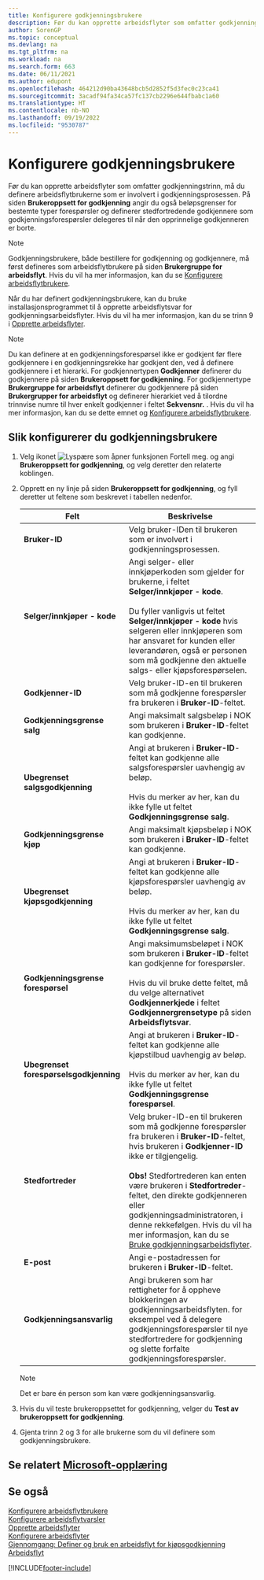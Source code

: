 ```yaml
---
title: Konfigurere godkjenningsbrukere
description: Før du kan opprette arbeidsflyter som omfatter godkjenningstrinn, må du definere arbeidsflytbrukerne som er involvert i godkjenningsprosessene på siden Brukeroppsett for godkjenning.
author: SorenGP
ms.topic: conceptual
ms.devlang: na
ms.tgt_pltfrm: na
ms.workload: na
ms.search.form: 663
ms.date: 06/11/2021
ms.author: edupont
ms.openlocfilehash: 464212d90ba43648bcb5d2852f5d3fec0c23ca41
ms.sourcegitcommit: 3acadf94fa34ca57fc137cb2296e644fbabc1a60
ms.translationtype: HT
ms.contentlocale: nb-NO
ms.lasthandoff: 09/19/2022
ms.locfileid: "9530787"
---
```

# <a name="set-up-approval-users"></a>Konfigurere godkjenningsbrukere

Før du kan opprette arbeidsflyter som omfatter godkjenningstrinn, må du definere arbeidsflytbrukerne som er involvert i godkjenningsprosessen. På siden **Brukeroppsett for godkjenning** angir du også beløpsgrenser for bestemte typer forespørsler og definerer stedfortredende godkjennere som godkjenningsforespørsler delegeres til når den opprinnelige godkjenneren er borte.  

> [!NOTE]  
> Godkjenningsbrukere, både bestillere for godkjenning og godkjennere, må først defineres som arbeidsflytbrukere på siden **Brukergruppe for arbeidsflyt**. Hvis du vil ha mer informasjon, kan du se [Konfigurere arbeidsflytbrukere](across-how-to-set-up-workflow-users.md).  

 Når du har definert godkjenningsbrukere, kan du bruke installasjonsprogrammet til å opprette arbeidsflytsvar for godkjenningsarbeidsflyter. Hvis du vil ha mer informasjon, kan du se trinn 9 i [Opprette arbeidsflyter](across-how-to-create-workflows.md).  

> [!NOTE]  
> Du kan definere at en godkjenningsforespørsel ikke er godkjent før flere godkjennere i en godkjenningsrekke har godkjent den, ved å definere godkjennere i et hierarki. For godkjennertypen **Godkjenner** definerer du godkjennere på siden **Brukeroppsett for godkjenning**. For godkjennertype **Brukergruppe for arbeidsflyt** definerer du godkjennere på siden **Brukergrupper for arbeidsflyt** og definerer hierarkiet ved å tilordne trinnvise numre til hver enkelt godkjenner i feltet **Sekvensnr.** . Hvis du vil ha mer informasjon, kan du se dette emnet og [Konfigurere arbeidsflytbrukere](across-how-to-set-up-workflow-users.md).  

## <a name="to-set-up-an-approval-user"></a>Slik konfigurerer du godkjenningsbrukere

1. Velg ikonet ![Lyspære som åpner funksjonen Fortell meg.](media/ui-search/search_small.png "Fortell hva du vil gjøre") og angi **Brukeroppsett for godkjenning**, og velg deretter den relaterte koblingen.  
2. Opprett en ny linje på siden **Brukeroppsett for godkjenning**, og fyll deretter ut feltene som beskrevet i tabellen nedenfor.  

    |Felt|Beskrivelse|  
    |---------------------------------|---------------------------------------|  
    |**Bruker-ID**|Velg bruker-IDen til brukeren som er involvert i godkjenningsprosessen.|  
    |**Selger/innkjøper - kode**|Angi selger- eller innkjøperkoden som gjelder for brukerne, i feltet **Selger/innkjøper - kode**.<br /><br /> Du fyller vanligvis ut feltet **Selger/innkjøper - kode** hvis selgeren eller innkjøperen som har ansvaret for kunden eller leverandøren, også er personen som må godkjenne den aktuelle salgs- eller kjøpsforespørselen.|  
    |**Godkjenner-ID**|Velg bruker-ID-en til brukeren som må godkjenne forespørsler fra brukeren i **Bruker-ID**-feltet.|  
    |**Godkjenningsgrense salg**|Angi maksimalt salgsbeløp i NOK som brukeren i **Bruker-ID**-feltet kan godkjenne.|  
    |**Ubegrenset salgsgodkjenning**|Angi at brukeren i **Bruker-ID**-feltet kan godkjenne alle salgsforespørsler uavhengig av beløp.<br /><br /> Hvis du merker av her, kan du ikke fylle ut feltet **Godkjenningsgrense salg**.|  
    |**Godkjenningsgrense kjøp**|Angi maksimalt kjøpsbeløp i NOK som brukeren i **Bruker-ID**-feltet kan godkjenne.|  
    |**Ubegrenset kjøpsgodkjenning**|Angi at brukeren i **Bruker-ID**-feltet kan godkjenne alle kjøpsforespørsler uavhengig av beløp.<br /><br /> Hvis du merker av her, kan du ikke fylle ut feltet **Godkjenningsgrense salg**.|  
    |**Godkjenningsgrense forespørsel**|Angi maksimumsbeløpet i NOK som brukeren i **Bruker-ID**-feltet kan godkjenne for forespørsler.<br /><br /> Hvis du vil bruke dette feltet, må du velge alternativet **Godkjennerkjede** i feltet **Godkjennergrensetype** på siden **Arbeidsflytsvar**.|  
    |**Ubegrenset forespørselsgodkjenning**|Angi at brukeren i **Bruker-ID**-feltet kan godkjenne alle kjøpstilbud uavhengig av beløp.<br /><br /> Hvis du merker av her, kan du ikke fylle ut feltet **Godkjenningsgrense forespørsel**.|  
    |**Stedfortreder**|Velg bruker-ID-en til brukeren som må godkjenne forespørsler fra brukeren i **Bruker-ID**-feltet, hvis brukeren i **Godkjenner-ID** ikke er tilgjengelig. <br /><br />**Obs!** Stedfortrederen kan enten være brukeren i **Stedfortreder**-feltet, den direkte godkjenneren eller godkjenningsadministratoren, i denne rekkefølgen. Hvis du vil ha mer informasjon, kan du se [Bruke godkjenningsarbeidsflyter](across-how-use-approval-workflows.md).|  
    |**E-post**|Angi e-postadressen for brukeren i **Bruker-ID**-feltet.|  
    |**Godkjenningsansvarlig**|Angi brukeren som har rettigheter for å oppheve blokkeringen av godkjenningsarbeidsflyten. for eksempel ved å delegere godkjenningsforespørsler til nye stedfortredere for godkjenning og slette forfalte godkjenningsforespørsler.|

    > [!Note]
    > Det er bare én person som kan være godkjenningsansvarlig.

3. Hvis du vil teste brukeroppsettet for godkjenning, velger du **Test av brukeroppsett for godkjenning**.  
4. Gjenta trinn 2 og 3 for alle brukerne som du vil definere som godkjenningsbrukere.  

## <a name="see-related-microsoft-training"></a>Se relatert [Microsoft-opplæring](/training/modules/create-workflows/)

## <a name="see-also"></a>Se også

[Konfigurere arbeidsflytbrukere](across-how-to-set-up-workflow-users.md)  
[Konfigurere arbeidsflytvarsler](across-setting-up-workflow-notifications.md)  
[Opprette arbeidsflyter](across-how-to-create-workflows.md)  
[Konfigurere arbeidsflyter](across-set-up-workflows.md)  
[Gjennomgang: Definer og bruk en arbeidsflyt for kjøpsgodkjenning](walkthrough-setting-up-and-using-a-purchase-approval-workflow.md)  
[Arbeidsflyt](across-workflow.md)  


[!INCLUDE[footer-include](includes/footer-banner.md)]
